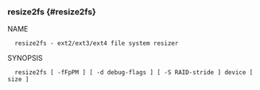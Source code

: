 ### resize2fs {#resize2fs}

NAME

      resize2fs - ext2/ext3/ext4 file system resizer

SYNOPSIS

      resize2fs [ -fFpPM ] [ -d debug-flags ] [ -S RAID-stride ] device [ size ]